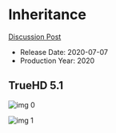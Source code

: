 # Inheritance

[Discussion Post](https://www.avsforum.com/threads/bass-eq-for-filtered-movies.2995212/post-59932720)

* Release Date: 2020-07-07
* Production Year: 2020

## TrueHD 5.1

![img 0](https://i.imgur.com/f3lpR64.jpg)

![img 1](https://i.imgur.com/z9Qn70Q.png)

